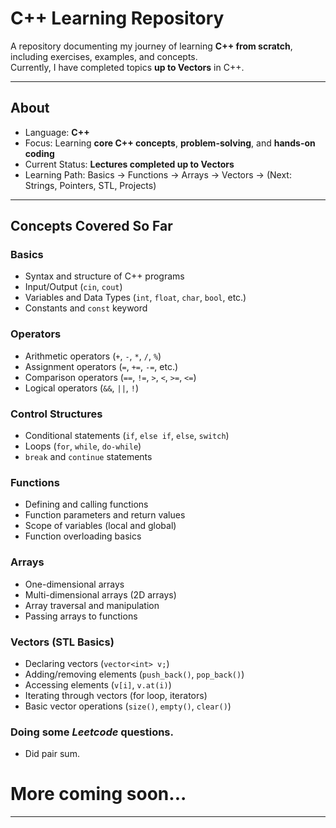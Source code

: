 # C++ Learning Repository

A repository documenting my journey of learning **C++ from scratch**, including exercises, examples, and concepts.  
Currently, I have completed topics **up to Vectors** in C++.

---

## About

- Language: **C++**
- Focus: Learning **core C++ concepts**, **problem-solving**, and **hands-on coding**
- Current Status: **Lectures completed up to Vectors**
- Learning Path: Basics → Functions → Arrays → Vectors → (Next: Strings, Pointers, STL, Projects)

---

## Concepts Covered So Far

### Basics
- Syntax and structure of C++ programs  
- Input/Output (`cin`, `cout`)  
- Variables and Data Types (`int`, `float`, `char`, `bool`, etc.)  
- Constants and `const` keyword  

### Operators
- Arithmetic operators (`+`, `-`, `*`, `/`, `%`)  
- Assignment operators (`=`, `+=`, `-=`, etc.)  
- Comparison operators (`==`, `!=`, `>`, `<`, `>=`, `<=`)  
- Logical operators (`&&`, `||`, `!`)  

### Control Structures
- Conditional statements (`if`, `else if`, `else`, `switch`)  
- Loops (`for`, `while`, `do-while`)  
- `break` and `continue` statements  

### Functions
- Defining and calling functions  
- Function parameters and return values  
- Scope of variables (local and global)  
- Function overloading basics  

### Arrays
- One-dimensional arrays  
- Multi-dimensional arrays (2D arrays)  
- Array traversal and manipulation  
- Passing arrays to functions  

### Vectors (STL Basics)
- Declaring vectors (`vector<int> v;`)  
- Adding/removing elements (`push_back()`, `pop_back()`)  
- Accessing elements (`v[i]`, `v.at(i)`)  
- Iterating through vectors (for loop, iterators)  
- Basic vector operations (`size()`, `empty()`, `clear()`)  

### Doing some *Leetcode* questions.
- Did pair sum.

# More coming soon...
---
